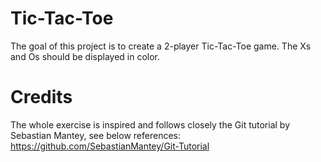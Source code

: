 # Tic-Tac-Toe

The goal of this project is to create a 2-player Tic-Tac-Toe game. 
The Xs and Os should be displayed in color.

# Credits
The whole exercise is inspired and follows closely the Git tutorial by Sebastian Mantey, see below references:
https://github.com/SebastianMantey/Git-Tutorial

